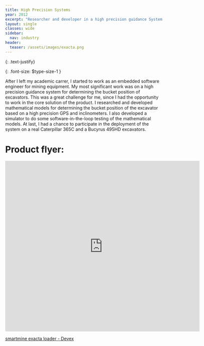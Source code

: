```yaml
---
title: High Precision Systems
year: 2012
excerpt: "Researcher and developer in a high precision guidance System for excavators"
layout: single
classes: wide
sidebar:
  nav: industry
header:
  teaser: /assets/images/exacta.png
---
```


{: .text-justify}

{: .font-size: $type-size-1 }

After I left my academic carrer, I started to work as an embedded software engineer for mining equipment. My most significant work was on a high precision guidance system for determining the bucket position of excavators. This was a great challenge for me, since I had the opportunity to work in the core solution of the product. I researched and developed mathematical models for determining the bucket position of the excavator based on a high precision GPS and inclinometers. I also developed a simulator to do some software-in-the-loop testing of the mathematical models. At last, I had a chance to participate in the deployment of the system on a real Caterpillar 365C and a Bucyrus 495HD excavators.

# Product flyer:
<iframe width="620px" height="543px" src="https://www.yumpu.com/en/embed/view/4lrRmtACFNJwT5ke" frameborder="0" allowfullscreen="true"  allowtransparency="true"></iframe>

<a href="https://www.yumpu.com/en/document/view/53136418/smartmine-exacta-loader-devex" title="smartmine exacta loader - Devex" target="_blank">smartmine exacta loader - Devex</a>
